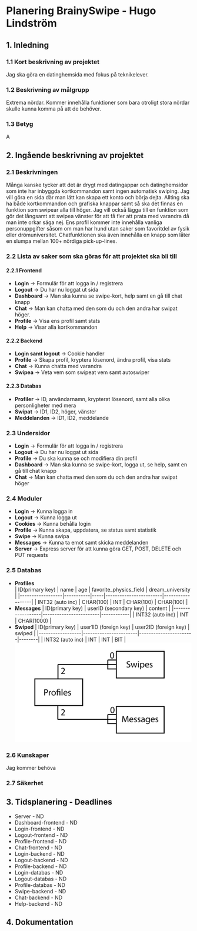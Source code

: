 # Planering BrainySwipe - Hugo Lindström

## 1. Inledning

### 1.1 Kort beskrivning av projektet
Jag ska göra en datinghemsida med fokus på teknikelever.

### 1.2 Beskrivning av målgrupp
Extrema nördar. Kommer innehålla funktioner som bara otroligt stora nördar skulle kunna komma på att de behöver.

### 1.3 Betyg
A

## 2. Ingående beskrivning av projektet
### 2.1 Beskrivningen
Många kanske tycker att det är drygt med datingappar och datinghemsidor som inte har inbyggda kortkommandon samt ingen automatisk swiping. 
Jag vill göra en sida där man lätt kan skapa ett konto och börja dejta. Allting ska ha både kortkommandon och grafiska knappar samt så ska det finnas
en funktion som swipear alla till höger. Jag vill också lägga till en funktion som gör det långsamt att swipea vänster för att få fler att 
prata med varandra då man inte orkar säga nej. Ens profil kommer inte innehålla vanliga personuppgifter såsom om man har hund utan saker som 
favoritdel av fysik eller drömuniversitet. Chatfunktionen ska även innehålla en knapp som låter en slumpa mellan 100+ nördiga pick-up-lines.

### 2.2 Lista av saker som ska göras för att projektet ska bli till
#### 2.2.1 Frontend
* **Login** -> Formulär för att logga in / registrera
* **Logout** -> Du har nu loggat ut sida
* **Dashboard** -> Man ska kunna se swipe-kort, help samt en gå till chat knapp
* **Chat** -> Man kan chatta med den som du och den andra har swipat höger.
* **Profile** -> Visa ens profil samt stats
* **Help** -> Visar alla kortkommandon

#### 2.2.2 Backend
* **Login samt logout** -> Cookie handler
* **Profile** -> Skapa profil, kryptera lösenord, ändra profil, visa stats
* **Chat** -> Kunna chatta med varandra
* **Swipea** -> Veta vem som swipeat vem samt autoswiper

#### 2.2.3 Databas
* **Profiler** -> ID, användarnamn, krypterat lösenord, samt alla olika personligheter med mera
* **Swipat** -> ID1, ID2, höger, vänster
* **Meddelanden** -> ID1, ID2, meddelande

### 2.3 Undersidor
* **Login** -> Formulär för att logga in / registrera
* **Logout** -> Du har nu loggat ut sida
* **Profile** -> Du ska kunna se och modifiera din profil
* **Dashboard** -> Man ska kunna se swipe-kort, logga ut, se help, samt en gå till chat knapp
* **Chat** -> Man kan chatta med den som du och den andra har swipat höger

### 2.4 Moduler
* **Login** -> Kunna logga in
* **Logout** -> Kunna logga ut
* **Cookies** -> Kunna behålla login
* **Profile** -> Kunna skapa, uppdatera, se status samt statistik
* **Swipe** -> Kunna swipa
* **Messages** -> Kunna ta emot samt skicka meddelanden
* **Server** -> Express server för att kunna göra GET, POST, DELETE och PUT requests

### 2.5 Databas
* **Profiles** <br>
    | ID(primary key)  | name      | age | favorite_physics_field | dream_university |
    |------------------|-----------|-----|------------------------|------------------|
    | INT32 (auto inc) | CHAR(100) | INT | CHAR(100)              | CHAR(100)        |
* **Messages**
    | ID(primary key)  | userID (secondary key) | content    |
    |------------------|------------------------|------------|
    | INT32 (auto inc) | INT                    | CHAR(1000) |
* **Swiped**
    | ID(primary key)  | user1ID (foreign key) | user2ID (foreign key) | swiped |
    |------------------|-----------------------|-----------------------|--------|
    | INT32 (auto inc) | INT                   | INT                   | BIT    |
![Databas modell](./images/databas.png)

### 2.6 Kunskaper
Jag kommer behöva

### 2.7 Säkerhet


## 3. Tidsplanering - Deadlines
* Server - ND
* Dashboard-frontend - ND
* Login-frontend - ND
* Logout-frontend - ND
* Profile-frontend - ND
* Chat-frontend - ND
* Login-backend - ND
* Logout-backend - ND
* Profile-backend - ND
* Login-databas - ND
* Logout-databas - ND
* Profile-databas - ND
* Swipe-backend - ND
* Chat-backend - ND
* Help-backend - ND

## 4. Dokumentation
